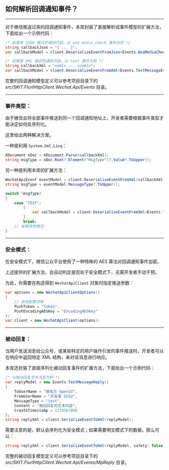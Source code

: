 ﻿## 如何解析回调通知事件？

---

对于微信推送过来的回调通知事件，本库封装了直接解析成事件模型的扩展方法，下面给出一个示例代码：

```csharp
/* 如果是 JSON 格式的通知内容，以 wxa_media_check 事件为例 */
string callbackJson = "{ ... }";
var callbackModel = client.DeserializeEventFromJson<Events.WxaMediaCheckEvent>(callbackJson);

/* 如果是 XML 格式的通知内容，以 text 事件为例 */
string callbackXml = "<xml> ... </xml>";
var callbackModel = client.DeserializeEventFromXml<Events.TextMessageEvent>(callbackXml);
```

完整的回调通知模型定义可以参考项目目录下的 _src/SKIT.FlurlHttpClient.Wechat.Api/Events_ 目录。

---

### 事件类型：

由于微信会将全部事件推送到同一个回调通知地址上，开发者需要根据事件类型才能决定如何反序列化。

这里给出两种解决方案。

一种是利用 `System.Xml.Linq`：

```csharp
XDocument xDoc = XDocument.Parse(callbackXml);
string msgType = xDoc.Root?.Element("MsgType")?.Value?.ToUpper();
```

另一种是利用本库的扩展方法：

```csharp
WechatApiEvent eventModel = client.DeserializeEventFromXml(callbackXml);
string msgType = eventModel.MessageType?.ToUpper();

switch (msgType)
{
    case "TEXT":
        {
            var callbackModel = client.DeserializeEventFromXml<Events.TextMessageEvent>(callbackXml);
        }
        break;
    // 省略其他情况
}
```

---

### 安全模式：

在安全模式下，微信公众平台使用了一种特殊的 AES 算法对回调通知事件加密。

上述提供的扩展方法，会自动判定是否处于安全模式下，无需开发者手动干预。

为此，你需要在构造得到 `WechatApiClient` 对象时指定推送参数：

```csharp
var options = new WechatApiClientOptions()
{
    // 其他配置项略
    PushToken = "Token",
    PushEncodingAESKey = "EncodingAESKey"
};
var client = new WechatApiClient(options);
```

---

### 被动回复：

当用户发送消息给公众号、或某些特定的用户操作引发的事件推送时，开发者可以在响应中返回特定 XML 结构，来对该消息进行响应。

本库还封装了直接序列化被动回复事件的扩展方法，下面给出一个示例代码：

```csharp
/* 以被动回复文本消息为例 */
var replyModel = new Events.TextMessageReply()
{
    ToUserName = "接收方 OpenId",
    FromUserName = "开发者 GhId",
    MessageType = "text",
    Content = "被动回复的文本内容",
    CreateTimestamp = 1234567890
};
string replyXml = client.SerializeEventToXml(replyModel);
```

需要注意的是，默认会序列化为安全模式；如果需要明文模式下的数据，那么可以：

```csharp
string replyXml = client.SerializeEventToXml(replyModel, safety: false);
```

完整的被动回复模型定义可以参考项目目录下的 _src/SKIT.FlurlHttpClient.Wechat.Api/Events/MpReply_ 目录。
